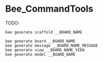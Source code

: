 Bee_CommandTools
================

TODO:

```
bee generate scaffold __BOARD_NAME

bee generate board __BOARD_NAME
bee generate message __BOARD_NAME_MESSAGE
bee generate view __BOARD_NAME_VIEW
bee generate model __BOARD_NAME
```


